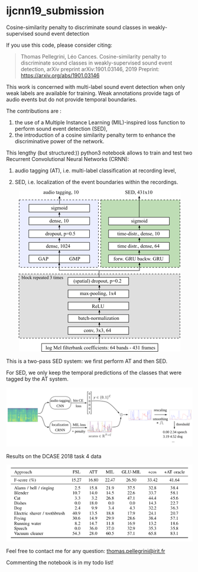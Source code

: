 # ijcnn19_submission

Cosine-similarity penalty to discriminate sound classes in weakly-supervised sound event detection

If you use this code, please consider citing:

> Thomas Pellegrini, Léo Cances. Cosine-similarity penalty to discriminate sound classes in weakly-supervised sound event detection, arXiv preprint arXiv:1901.03146, 2019
> Preprint: https://arxiv.org/abs/1901.03146

This work is concerned with multi-label sound event detection when only weak labels are available for training. Weak annotations provide tags of audio events but do not provide temporal boundaries. 

The contributions are :

1. the use of a Multiple Instance Learning (MIL)-inspired loss function to perform sound event detection (SED),
2. the introduction of a cosine similarity penalty term to enhance the discriminative power of the network.

This lengthy (but structured:)) python3 notebook allows to train and test two Recurrent Convolutional Neural Networks (CRNN):

1. audio tagging (AT), i.e. multi-label classification at recording level, 

2. SED, i.e. localization of the event boundaries within the recordings.

<p align="center">
<img src="drawing-networks.png" alt="architectures" width="437"/>
</p>

This is a two-pass SED system: we first perform AT and then SED. 

For SED, we only keep the temporal predictions of the classes that were tagged by the AT system. 
<p align="center">
<img src="block_schema_screenshot_final.png" alt="system schema" width="1420"/>
</p>

Results on the DCASE 2018 task 4 data

<p align="center">
<img src="results_dcase18_task4.png" alt="dcase-results" width="753"/>
</p>

Feel free to contact me for any question: thomas.pellegrini@irit.fr

Commenting the notebook is in my todo list!
